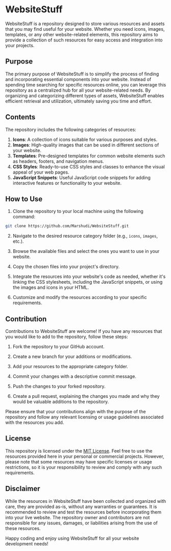 # WebsiteStuff
 
WebsiteStuff is a repository designed to store various resources and assets that you may find useful for your website. Whether you need icons, images, templates, or any other website-related elements, this repository aims to provide a collection of such resources for easy access and integration into your projects.
           
## Purpose
       
The primary purpose of WebsiteStuff is to simplify the process of finding and incorporating essential components into your website. Instead of spending time searching for specific resources online, you can leverage this repository as a centralized hub for all your website-related needs. By organizing and categorizing different types of assets, WebsiteStuff enables efficient retrieval and utilization, ultimately saving you time and effort.
 
## Contents
   
The repository includes the following categories of resources:

1. **Icons**: A collection of icons suitable for various purposes and styles.
2. **Images**: High-quality images that can be used in different sections of your website.
3. **Templates**: Pre-designed templates for common website elements such as headers, footers, and navigation menus.
4. **CSS Styles**: Ready-to-use CSS styles and classes to enhance the visual appeal of your web pages.
5. **JavaScript Snippets**: Useful JavaScript code snippets for adding interactive features or functionality to your website.

## How to Use

1. Clone the repository to your local machine using the following command:
```bash
git clone https://github.com/Marshudi/WebsiteStuff.git
```

2. Navigate to the desired resource category folder (e.g., `icons`, `images`, etc.).

3. Browse the available files and select the ones you want to use in your website.

4. Copy the chosen files into your project's directory.

5. Integrate the resources into your website's code as needed, whether it's linking the CSS stylesheets, including the JavaScript snippets, or using the images and icons in your HTML.

6. Customize and modify the resources according to your specific requirements.

## Contribution

Contributions to WebsiteStuff are welcome! If you have any resources that you would like to add to the repository, follow these steps:

1. Fork the repository to your GitHub account.

2. Create a new branch for your additions or modifications.

3. Add your resources to the appropriate category folder.

4. Commit your changes with a descriptive commit message.

5. Push the changes to your forked repository.

6. Create a pull request, explaining the changes you made and why they would be valuable additions to the repository.

Please ensure that your contributions align with the purpose of the repository and follow any relevant licensing or usage guidelines associated with the resources you add.

## License

This repository is licensed under the [MIT License](LICENSE). Feel free to use the resources provided here in your personal or commercial projects. However, please note that some resources may have specific licenses or usage restrictions, so it is your responsibility to review and comply with any such requirements.

## Disclaimer

While the resources in WebsiteStuff have been collected and organized with care, they are provided as-is, without any warranties or guarantees. It is recommended to review and test the resources before incorporating them into your live website. The repository owner and contributors are not responsible for any issues, damages, or liabilities arising from the use of these resources.

Happy coding and enjoy using WebsiteStuff for all your website development needs!
